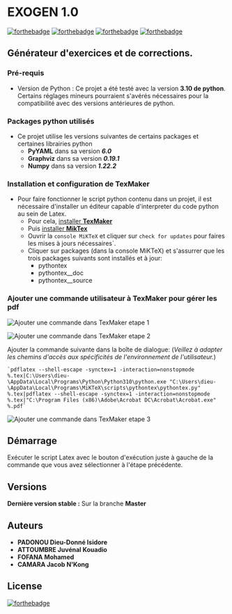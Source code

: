 # EXOGEN 1.0

[![forthebadge](https://forthebadge.com/images/badges/made-with-python.svg)](https://forthebadge.com) [![forthebadge](https://forthebadge.com/images/badges/built-with-swag.svg)](https://forthebadge.com) [![forthebadge](https://forthebadge.com/images/badges/makes-people-smile.svg)](https://forthebadge.com) [![forthebadge](https://forthebadge.com/images/badges/it-works-why.svg)](https://forthebadge.com)

## Générateur d'exercices et de corrections.

### Pré-requis

- Version de Python : Ce projet a été testé avec la version **3.10 de python**. Certains réglages mineurs
  pourraient s'avérés nécessaires pour la compatibilité avec des versions antérieures de python.

### Packages python utilisés

- Ce projet utilise les versions suivantes de certains packages et certaines librairies python
  - **PyYAML** dans sa version **_6.0_**
  - **Graphviz** dans sa version **_0.19.1_**
  - **Numpy** dans sa version **_1.22.2_**
  

### Installation et configuration de TexMaker

- Pour faire fonctionner le script python contenu dans un projet, il est nécessaire d'installer un éditeur capable d'interpreter du code python au sein de Latex.
    - Pour cela, [installer **TexMaker** ](https://www.xm1math.net/texmaker/download.html)
    - Puis [installer **MikTex**](https://miktex.org/download)
    - Ouvrir la `console MiKTeX` et cliquer sur `check for updates` pour faires les mises à jours nécessaires`.
    - Cliquer sur packages (dans la console MiKTeX) et s'assurrer que les trois packages suivants sont installés et à jour:
      - pythontex
      - pythontex__doc
      - pythontex__source

### Ajouter une commande utilisateur à TexMaker pour gérer les pdf
    
![Ajouter une commande dans TexMaker etape 1](https://gitlab.istic.univ-rennes1.fr/dpadonou/exogen/-/blob/master/help/1.png?raw=true)

![Ajouter une commande dans TexMaker etape 2](https://gitlab.istic.univ-rennes1.fr/dpadonou/exogen/-/blob/master/help/2.png?raw=true)

Ajouter la commande suivante dans la boîte de dialogue: (_Veillez à adapter les chemins d'accès aux spécificités de l'environnement de l'utilisateur._)

    `pdflatex --shell-escape -synctex=1 -interaction=nonstopmode %.tex|C:\Users\dieu-\AppData\Local\Programs\Python\Python310\python.exe "C:\Users\dieu-\AppData\Local\Programs\MiKTeX\scripts\pythontex\pythontex.py" %.tex|pdflatex --shell-escape -synctex=1 -interaction=nonstopmode %.tex|"C:\Program Files (x86)\Adobe\Acrobat DC\Acrobat\Acrobat.exe" %.pdf`


![Ajouter une commande dans TexMaker etape 3](https://gitlab.istic.univ-rennes1.fr/dpadonou/exogen/-/blob/master/help/3.png?raw=true)

## Démarrage

Exécuter le script Latex avec le bouton d'exécution juste à gauche de la commande que vous avez sélectionner à l'étape précédente.

## Versions

**Dernière version stable :** Sur la branche **Master**

    
## Auteurs

* **PADONOU Dieu-Donné Isidore**
* **ATTOUMBRE Juvénal Kouadio**
* **FOFANA Mohamed**
* **CAMARA Jacob N'Kong**

## License

[![forthebadge](https://forthebadge.com/images/badges/open-source.svg)](https://forthebadge.com)